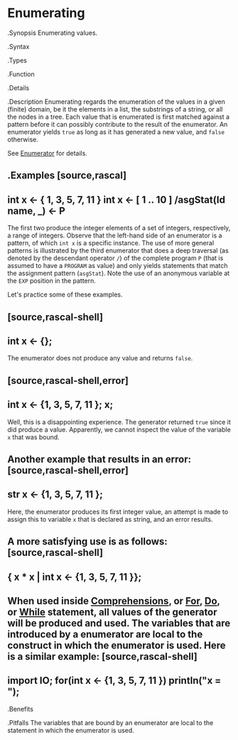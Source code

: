 # Enumerating

.Synopsis
Enumerating values.

.Syntax

.Types

.Function

.Details

.Description
Enumerating regards the enumeration of the values in a given (finite) domain, be it the elements in a list, the substrings of a string, 
or all the nodes in a tree. 
Each value that is enumerated is first matched against a pattern before it can possibly contribute to the result of 
the enumerator. An enumerator yields `true` as long as it has generated a new value, and `false` otherwise.

See [Enumerator]((Rascal:Comprehensions-Enumerator)) for details.

.Examples
[source,rascal]
----
int x <- { 1, 3, 5, 7, 11 }
int x <- [ 1 .. 10 ]
/asgStat(Id name, _) <- P
----

The first two produce the integer elements of a set of integers, respectively, a range of integers. 
Observe that the left-hand side of an enumerator is a pattern, of which `int x` is a specific instance. 
The use of more general patterns is illustrated by the third enumerator that does a deep traversal 
(as denoted by the descendant operator `/`) of the complete program `P` (that is assumed to have a 
`PROGRAM` as value) and only yields statements that match the assignment pattern (`asgStat`).
Note the use of an anonymous variable at the `EXP` position in the pattern.

Let's practice some of these examples.

[source,rascal-shell]
----
int x <- {};
----
The enumerator does not produce any value and returns `false`.

[source,rascal-shell,error]
----
int x <- {1, 3, 5, 7, 11 };
x;
----
Well, this is a disappointing experience. The generator returned `true` since it did produce a value.
Apparently, we cannot inspect the value of the variable `x` that was bound.

Another example that results in an error:
[source,rascal-shell,error]
----
str x <- {1, 3, 5, 7, 11 };
----
Here, the enumerator produces its first integer value, an attempt is made to assign this to variable `x` that is declared as string,
and an error results.

A more satisfying use is as follows:
[source,rascal-shell]
----
{ x * x | int x <- {1, 3, 5, 7, 11 }};
----
When used inside [Comprehensions]((Rascal:Expressions-Comprehensions)), 
or [For]((Rascal:Statements-For)), [Do]((Rascal:Statements-Do)), or [While]((Rascal:Statements-While)) 
statement, all values of the generator will be produced and used.
The variables that are introduced by a enumerator are local to the construct in which the enumerator is used.
Here is a similar example:
[source,rascal-shell]
----
import IO;
for(int x <- {1, 3, 5, 7, 11 })
    println("x = <x>");
----

.Benefits

.Pitfalls
The variables that are bound by an enumerator are local to the statement in which the enumerator is used.

